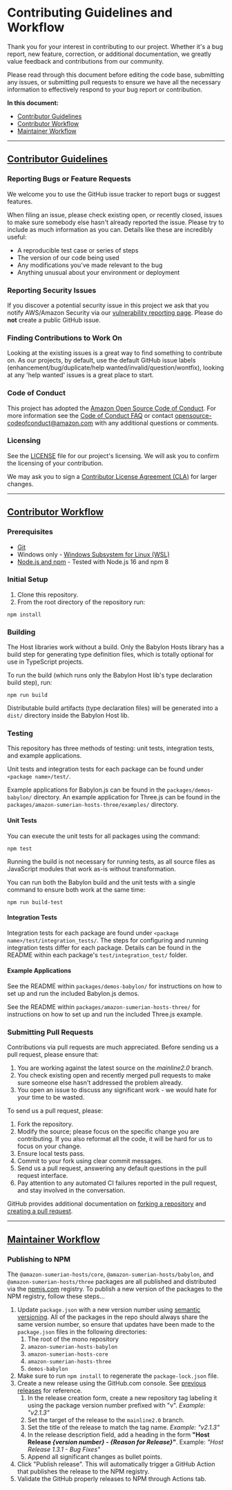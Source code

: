 # Contributing Guidelines and Workflow

Thank you for your interest in contributing to our project. Whether it's a bug report, new feature, correction, or additional documentation, we greatly value feedback and contributions from our community.

Please read through this document before editing the code base, submitting any issues, or submitting pull requests to ensure we have all the necessary information to effectively respond to your bug report or contribution.

**In this document:**

- [Contributor Guidelines](#contributor-guidelines)
- [Contributor Workflow](#contributor-workflow)
- [Maintainer Workflow](#maintainer-workflow)

---

## [Contributor Guidelines](#contributor-guidelines)

### Reporting Bugs or Feature Requests

We welcome you to use the GitHub issue tracker to report bugs or suggest features.

When filing an issue, please check existing open, or recently closed, issues to make sure somebody else hasn't already reported the issue. Please try to include as much information as you can. Details like these are incredibly useful:

* A reproducible test case or series of steps
* The version of our code being used
* Any modifications you've made relevant to the bug
* Anything unusual about your environment or deployment

### Reporting Security Issues

If you discover a potential security issue in this project we ask that you notify AWS/Amazon Security via our [vulnerability reporting page](http://aws.amazon.com/security/vulnerability-reporting/). Please do **not** create a public GitHub issue.


### Finding Contributions to Work On

Looking at the existing issues is a great way to find something to contribute on. As our projects, by default, use the default GitHub issue labels (enhancement/bug/duplicate/help wanted/invalid/question/wontfix), looking at any 'help wanted' issues is a great place to start.


### Code of Conduct

This project has adopted the [Amazon Open Source Code of Conduct](https://aws.github.io/code-of-conduct). For more information see the [Code of Conduct FAQ](https://aws.github.io/code-of-conduct-faq) or contact opensource-codeofconduct@amazon.com with any additional questions or comments.


### Licensing

See the [LICENSE](LICENSE) file for our project's licensing. We will ask you to confirm the licensing of your contribution.

We may ask you to sign a [Contributor License Agreement (CLA)](http://en.wikipedia.org/wiki/Contributor_License_Agreement) for larger changes.

---

## [Contributor Workflow](#contributor-workflow)

### Prerequisites

- [Git](https://git-scm.com/book/en/v2/Getting-Started-Installing-Git)
- Windows only - [Windows Subsystem for Linux (WSL)](https://docs.microsoft.com/en-us/windows/wsl/install-win10)
- [Node.js and npm](https://docs.npmjs.com/downloading-and-installing-node-js-and-npm) - Tested with Node.js 16 and npm 8

### Initial Setup

1. Clone this repository.
2. From the root directory of the repository run:
```
npm install
```

### Building

The Host libraries work without a build. Only the Babylon Hosts library has a build step for generating type definition files, which is totally optional for use in TypeScript projects.

To run the build (which runs only the Babylon Host lib's type declaration build step), run:
```
npm run build
```

Distributable build artifacts (type declaration files) will be generated into a `dist/` directory inside the Babylon Host lib.

### Testing

This repository has three methods of testing: unit tests, integration tests, and example applications. 

Unit tests and integration tests for each package can be found under `<package name>/test/`. 

Example applications for Babylon.js can be found in the `packages/demos-babylon/` directory. An example application for Three.js can be found in the `packages/amazon-sumerian-hosts-three/examples/` directory.

#### Unit Tests

You can execute the unit tests for all packages using the command:
```
npm test
```

Running the build is not necessary for running tests, as all source files as JavaScript modules that work as-is without transformation.

You can run both the Babylon build and the unit tests with a single command to ensure both work at the same time:
```
npm run build-test
```

#### Integration Tests

Integration tests for each package are found under `<package name>/test/integration_tests/`. The steps for configuring and running integration tests differ for each package. Details can be found in the README within each package's `test/integration_test/` folder.
#### Example Applications

See the README within `packages/demos-babylon/` for instructions on how to set up and run the included Babylon.js demos.

See the README within `packages/amazon-sumerian-hosts-three/` for instructions on how to set up and run the included Three.js example.

### Submitting Pull Requests

Contributions via pull requests are much appreciated. Before sending us a pull request, please ensure that:

1. You are working against the latest source on the *mainline2.0* branch.
2. You check existing open and recently merged pull requests to make sure someone else hasn't addressed the problem already.
3. You open an issue to discuss any significant work - we would hate for your time to be wasted.

To send us a pull request, please:

1. Fork the repository.
2. Modify the source; please focus on the specific change you are contributing. If you also reformat all the code, it will be hard for us to focus on your change.
3. Ensure local tests pass.
4. Commit to your fork using clear commit messages.
5. Send us a pull request, answering any default questions in the pull request interface.
6. Pay attention to any automated CI failures reported in the pull request, and stay involved in the conversation.

GitHub provides additional documentation on [forking a repository](https://help.github.com/articles/fork-a-repo/) and [creating a pull request](https://help.github.com/articles/creating-a-pull-request/).

---

## [Maintainer Workflow](#maintainer-workflow)

### Publishing to NPM

The `@amazon-sumerian-hosts/core`, `@amazon-sumerian-hosts/babylon`, and `@amazon-sumerian-hosts/three` packages are all published and distributed via the [npmjs.com](https://www.npmjs.com/) registry. To publish a new version of the packages to the NPM registry, follow these steps...

1. Update `package.json` with a new version number using [semantic versioning](https://semver.org/). All of the packages in the repo should always share the same version number, so ensure that updates have been made to the `package.json` files in the following directories:
	1. The root of the mono repository
	1. `amazon-sumerian-hosts-babylon`
	1. `amazon-sumerian-hosts-core`
	1. `amazon-sumerian-hosts-three`
	1. `demos-babylon`
1. Make sure to run `npm install` to regenerate the `package-lock.json` file.
1. Create a new release using the GitHub.com console. See [previous releases](https://github.com/aws-samples/amazon-sumerian-hosts/releases) for reference.
	1. In the release creation form, create a new repository tag labeling it using the package version number prefixed with "v". *Example: "v2.1.3"*
	2. Set the target of the release to the `mainline2.0` branch.
	3. Set the title of the release to match the tag name. *Example: "v2.1.3"*
	4. In the release description field, add a heading in the form **"Host Release *{version number}* - *{Reason for Release}*"**. Example: *"Host Release 1.3.1 - Bug Fixes"*
	5. Append all significant changes as bullet points.
1. Click "Publish release". This will automatically trigger a GitHub Action that publishes the release to the NPM registry.
1. Validate the GitHub properly releases to NPM through Actions tab.